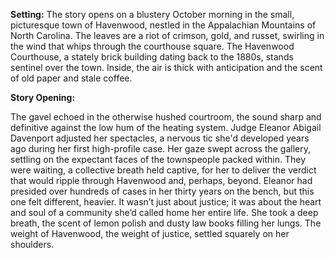 **Setting:** The story opens on a blustery October morning in the small, picturesque town of Havenwood, nestled in the Appalachian Mountains of North Carolina. The leaves are a riot of crimson, gold, and russet, swirling in the wind that whips through the courthouse square. The Havenwood Courthouse, a stately brick building dating back to the 1880s, stands sentinel over the town. Inside, the air is thick with anticipation and the scent of old paper and stale coffee.

**Story Opening:**

The gavel echoed in the otherwise hushed courtroom, the sound sharp and definitive against the low hum of the heating system. Judge Eleanor Abigail Davenport adjusted her spectacles, a nervous tic she'd developed years ago during her first high-profile case. Her gaze swept across the gallery, settling on the expectant faces of the townspeople packed within. They were waiting, a collective breath held captive, for her to deliver the verdict that would ripple through Havenwood and, perhaps, beyond. Eleanor had presided over hundreds of cases in her thirty years on the bench, but this one felt different, heavier. It wasn’t just about justice; it was about the heart and soul of a community she’d called home her entire life. She took a deep breath, the scent of lemon polish and dusty law books filling her lungs. The weight of Havenwood, the weight of justice, settled squarely on her shoulders.
